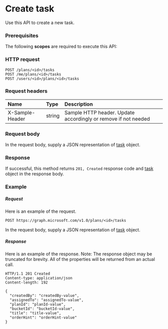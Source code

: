 # Create task

Use this API to create a new task.
### Prerequisites
The following **scopes** are required to execute this API: 
### HTTP request
<!-- { "blockType": "ignored" } -->
```http
POST /plans/<id>/tasks
POST /me/plans/<id>/tasks
POST /users/<id>/plans/<id>/tasks

```
### Request headers
| Name       | Type | Description|
|:---------------|:--------|:----------|
| X-Sample-Header  | string  | Sample HTTP header. Update accordingly or remove if not needed|

### Request body
In the request body, supply a JSON representation of [task](../resources/task.md) object.


### Response
If successful, this method returns `201, Created` response code and [task](../resources/task.md) object in the response body.

### Example
##### Request
Here is an example of the request.
<!-- {
  "blockType": "request",
  "name": "create_task_from_plan"
}-->
```http
POST https://graph.microsoft.com/v1.0/plans/<id>/tasks
```
In the request body, supply a JSON representation of [task](../resources/task.md) object.
##### Response
Here is an example of the response. Note: The response object may be truncated for brevity. All of the properties will be returned from an actual call.
<!-- {
  "blockType": "response",
  "truncated": true,
  "@odata.type": "microsoft.graph.task"
} -->
```http
HTTP/1.1 201 Created
Content-type: application/json
Content-length: 192

{
  "createdBy": "createdBy-value",
  "assignedTo": "assignedTo-value",
  "planId": "planId-value",
  "bucketId": "bucketId-value",
  "title": "title-value",
  "orderHint": "orderHint-value"
}
```

<!-- uuid: 8fcb5dbc-d5aa-4681-8e31-b001d5168d79
2015-10-25 14:57:30 UTC -->
<!-- {
  "type": "#page.annotation",
  "description": "Create task",
  "keywords": "",
  "section": "documentation",
  "tocPath": ""
}-->